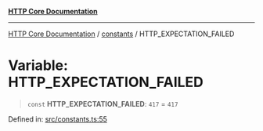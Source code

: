 [**HTTP Core Documentation**](../../README.md)

***

[HTTP Core Documentation](../../README.md) / [constants](../README.md) / HTTP\_EXPECTATION\_FAILED

# Variable: HTTP\_EXPECTATION\_FAILED

> `const` **HTTP\_EXPECTATION\_FAILED**: `417` = `417`

Defined in: [src/constants.ts:55](https://github.com/stonemjs/http-core/blob/38177eda1505fdb30323b11ec31ef2a0f0840267/src/constants.ts#L55)
